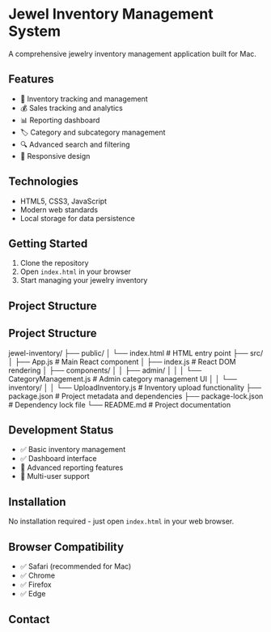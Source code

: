 # Jewel Inventory Management System

A comprehensive jewelry inventory management application built for Mac.

## Features
- 💎 Inventory tracking and management
- 💰 Sales tracking and analytics
- 📊 Reporting dashboard
- 🏷️ Category and subcategory management
- 🔍 Advanced search and filtering
- 📱 Responsive design

## Technologies
- HTML5, CSS3, JavaScript
- Modern web standards
- Local storage for data persistence

## Getting Started
1. Clone the repository
2. Open `index.html` in your browser
3. Start managing your jewelry inventory

## Project Structure
## Project Structure

jewel-inventory/
├── public/
│   └── index.html                 # HTML entry point
├── src/
│   ├── App.js                     # Main React component
│   ├── index.js                   # React DOM rendering
│   ├── components/
│   │   ├── admin/
│   │   │   └── CategoryManagement.js   # Admin category management UI
│   │   └── inventory/
│   │       └── UploadInventory.js     # Inventory upload functionality
├── package.json                   # Project metadata and dependencies
├── package-lock.json              # Dependency lock file
└── README.md                      # Project documentation


## Development Status
- ✅ Basic inventory management
- ✅ Dashboard interface
- 🚧 Advanced reporting features
- 🚧 Multi-user support

## Installation
No installation required - just open `index.html` in your web browser.

## Browser Compatibility
- ✅ Safari (recommended for Mac)
- ✅ Chrome
- ✅ Firefox
- ✅ Edge

## Contact
